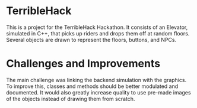 # TerribleHack

This is a project for the TerribleHack Hackathon. It consists of an Elevator, simulated in C++, that picks up riders and drops them off at random floors. Several objects are drawn to represent the floors, buttons, and NPCs.

# Challenges and Improvements

The main challenge was linking the backend simulation with the graphics. To improve this, classes and methods should be better modulated and documented. It would also greatly increase quality to use pre-made images of the objects instead of drawing them from scratch.

